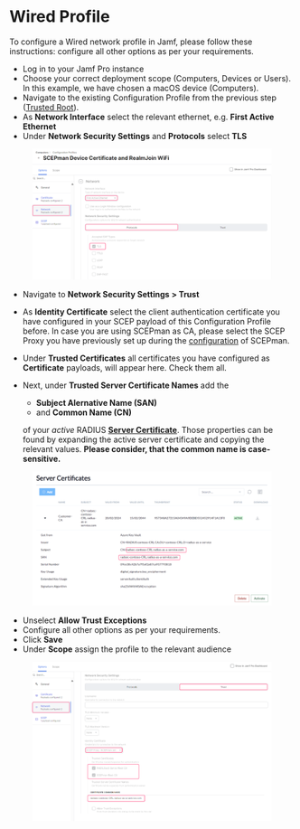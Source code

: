 # Wired Profile

To configure a Wired network profile in Jamf, please follow these instructions: configure all other options as per your requirements.

* Log in to your Jamf Pro instance
* Choose your correct deployment scope (Computers, Devices or Users). In this example, we have chosen a macOS device (Computers).
* Navigate to the existing Configuration Profile from the previous step ([Trusted Root](server-trust.md)).
* As **Network Interface** select the relevant ethernet, e.g. **First Active Ethernet**
* Under **Network Security Settings** and **Protocols** select **TLS**

<figure><img src="../../../.gitbook/assets/image (414).png" alt=""><figcaption></figcaption></figure>

* Navigate to **Network Security Settings** **> Trust**
* As **Identity Certificate** select the client authentication certificate you have configured in your SCEP payload of this Configuration Profile before. In case you are using SCEPman as CA, please select the SCEP Proxy you have previously set up during the [configuration](https://docs.scepman.com/certificate-deployment/jamf/general) of SCEPman.
* Under **Trusted Certificates** all certificates you have configured as **Certificate** payloads, will appear here. Check them all.
*   Next, under **Trusted Server Certificate Names** add the&#x20;

    * **Subject Alernative Name (SAN)**
    * and **Common Name (CN)**&#x20;

    of your _active_ RADIUS [**Server Certificate**](../../admin-portal/settings/settings-server.md#server-certificates). Those properties can be found by expanding the active server certificate and copying the relevant values. **Please consider, that the common name is case-sensitive.**

<figure><img src="../../../.gitbook/assets/image (434).png" alt=""><figcaption></figcaption></figure>

* Unselect **Allow Trust Exceptions**
* Configure all other options as per your requirements.
* Click **Save**
* Under **Scope** assign the profile to the relevant audience

<figure><img src="../../../.gitbook/assets/image (4).png" alt=""><figcaption></figcaption></figure>
